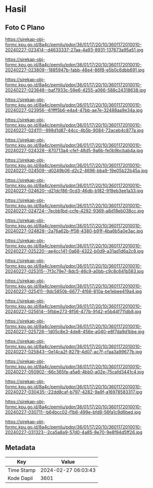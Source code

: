# Hasil

## Foto C Plano

https://sirekap-obj-formc.kpu.go.id/8a4c/pemilu/pdpr/36/01/17/20/10/3601172010010-20240227-023414--d4633337-27aa-4a93-8931-137673a95a51.jpg

https://sirekap-obj-formc.kpu.go.id/8a4c/pemilu/pdpr/36/01/17/20/10/3601172010010-20240227-023809--1885947b-fabb-48e4-86f8-e5b0c6dbb691.jpg

https://sirekap-obj-formc.kpu.go.id/8a4c/pemilu/pdpr/36/01/17/20/10/3601172010010-20240227-023648--baf7933c-59e6-4255-a066-588c24318638.jpg

https://sirekap-obj-formc.kpu.go.id/8a4c/pemilu/pdpr/36/01/17/20/10/3601172010010-20240227-023956--61fff5b6-e4a4-47bb-ae7e-32488aa9e34a.jpg

https://sirekap-obj-formc.kpu.go.id/8a4c/pemilu/pdpr/36/01/17/20/10/3601172010010-20240227-024111--998d1d87-44cc-4b5b-9084-72aceb4c877a.jpg

https://sirekap-obj-formc.kpu.go.id/8a4c/pemilu/pdpr/36/01/17/20/10/3601172010010-20240227-024328--870713a4-cfe1-48d5-9a6b-fe0b9bcbab4a.jpg

https://sirekap-obj-formc.kpu.go.id/8a4c/pemilu/pdpr/36/01/17/20/10/3601172010010-20240227-024509--d0249b06-d2c2-4696-bba9-19e05b22b45a.jpg

https://sirekap-obj-formc.kpu.go.id/8a4c/pemilu/pdpr/36/01/17/20/10/3601172010010-20240227-024620--d21dcf86-0cd3-46db-b182-919eb3ee1a33.jpg

https://sirekap-obj-formc.kpu.go.id/8a4c/pemilu/pdpr/36/01/17/20/10/3601172010010-20240227-024724--7ecbb1bd-ccfe-4292-9369-a8d18eb038cc.jpg

https://sirekap-obj-formc.kpu.go.id/8a4c/pemilu/pdpr/36/01/17/20/10/3601172010010-20240227-024828--2a76a62b-ff58-4380-b91f-4ba6b5a0e3ac.jpg

https://sirekap-obj-formc.kpu.go.id/8a4c/pemilu/pdpr/36/01/17/20/10/3601172010010-20240227-025220--ae4cc141-0a68-4322-b0d9-a31ad1d6a2c8.jpg

https://sirekap-obj-formc.kpu.go.id/8a4c/pemilu/pdpr/36/01/17/20/10/3601172010010-20240227-025315--7f3c79e7-8dc5-46c9-a0bb-c9c8c641b583.jpg

https://sirekap-obj-formc.kpu.go.id/8a4c/pemilu/pdpr/36/01/17/20/10/3601172010010-20240227-025411--9dc5850b-6677-4f66-810a-be1ebee419a4.jpg

https://sirekap-obj-formc.kpu.go.id/8a4c/pemilu/pdpr/36/01/17/20/10/3601172010010-20240227-025614--5fbbe273-8f56-477b-9142-e5b44f711db8.jpg

https://sirekap-obj-formc.kpu.go.id/8a4c/pemilu/pdpr/36/01/17/20/10/3601172010010-20240227-025726--1d05c8e3-4de8-456e-a040-e8f7da9d1bbe.jpg

https://sirekap-obj-formc.kpu.go.id/8a4c/pemilu/pdpr/36/01/17/20/10/3601172010010-20240227-025843--0e14ca2f-8279-4d07-ac7f-cfaa3a99677b.jpg

https://sirekap-obj-formc.kpu.go.id/8a4c/pemilu/pdpr/36/01/17/20/10/3601172010010-20240227-050902--66c365fa-a5a6-4bb0-a02e-75cafd3441c4.jpg

https://sirekap-obj-formc.kpu.go.id/8a4c/pemilu/pdpr/36/01/17/20/10/3601172010010-20240227-030435--22dd8caf-b797-4282-9a9f-a16978583317.jpg

https://sirekap-obj-formc.kpu.go.id/8a4c/pemilu/pdpr/36/01/17/20/10/3601172010010-20240227-030711--b64bcc02-f1b6-499e-bfd8-56fa1c9d6bed.jpg

https://sirekap-obj-formc.kpu.go.id/8a4c/pemilu/pdpr/36/01/17/20/10/3601172010010-20240227-031323--2ca5a8a9-57d0-4a85-8e70-9e8f94d5ff26.jpg


## Metadata

| Key        | Value               |
| ---------- | ------------------- |
| Time Stamp | 2024-02-27 06:03:43 |
| Kode Dapil | 3601                |



